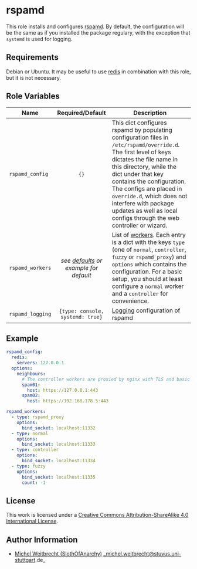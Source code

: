 # rspamd

This role installs and configures [rspamd](https://rspamd.com/).
By default, the configuration will be the same as if you installed the package regulary, with the exception that `systemd` is used for logging.

## Requirements

Debian or Ubuntu.
It may be useful to use [redis](https://github.com/stuvusIT/redis/) in combination with this role, but it is not necessary.

## Role Variables


| Name             | Required/Default                                           | Description                                                                                                                                                                                                                                                                                                                                                                 |
|------------------|:----------------------------------------------------------:|-----------------------------------------------------------------------------------------------------------------------------------------------------------------------------------------------------------------------------------------------------------------------------------------------------------------------------------------------------------------------------|
| `rspamd_config`  | `{}`                                                       | This dict configures rspamd by populating configuration files in `/etc/rspamd/override.d`. The first level of keys dictates the file name in this directory, while the dict under that key contains the configuration. The configs are placed in `override.d`, which does not interfere with package updates as well as local configs through the web controller or wizard. |
| `rspamd_workers` | _see [defaults](defaults/main.yml) or example for default_ | List of [workers](https://rspamd.com/doc/workers/). Each entry is a dict with the keys `type` (one of `normal`, `controller`, `fuzzy` or `rspamd_proxy`) and `options` which contains the configuration. For a basic setup, you should at least configure a `normal` worker and a `controller` for convenience.                                                             |
| `rspamd_logging` | `{type: console, systemd: true}`                           | [Logging](https://rspamd.com/doc/configuration/logging.html) configuration of rspamd                                                                                                                                                                                                                                                                                        |

## Example

```yml
rspamd_config:
  redis:
    servers: 127.0.0.1
  options:
    neighbours:
      # The controller workers are proxied by nginx with TLS and basic auth
      spam01:
        host: https://127.0.0.1:443
      spam02:
        host: https://192.168.178.5:443

rspamd_workers:
  - type: rspamd_proxy
    options:
      bind_socket: localhost:11332
  - type: normal
    options:
      bind_socket: localhost:11333
  - type: controller
    options:
      bind_socket: localhost:11334
  - type: fuzzy
    options:
      bind_socket: localhost:11335
      count: -1
```

## License

This work is licensed under a [Creative Commons Attribution-ShareAlike 4.0 International License](https://creativecommons.org/licenses/by-sa/4.0/).


## Author Information

- [Michel Weitbrecht (SlothOfAnarchy)](https://github.com/SlothOfAnarchy) _michel.weitbrecht@stuvus.uni-stuttgart.de_
